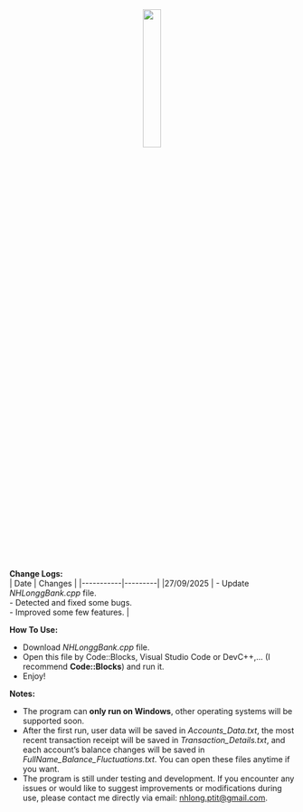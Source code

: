<div align="center">
  <img src="https://drive.google.com/uc?export=view&id=1R34c1pBP4ODUE71WQk-N6kQ3CtX9OLrm" width="25%">
</div>

**Change Logs:** <br>
| Date      | Changes |
|-----------|---------|
|27/09/2025 | - Update _NHLonggBank.cpp_ file.<br> - Detected and fixed some bugs. <br> - Improved some few features. | 

**How To Use:**
- Download _NHLonggBank.cpp_ file. <br>
- Open this file by Code::Blocks, Visual Studio Code or DevC++,... (I recommend **Code::Blocks**) and run it.<br>
- Enjoy!

**Notes:**
- The program can **only run on Windows**, other operating systems will be supported soon. <br>
- After the first run, user data will be saved in _Accounts_Data.txt_, the most recent transaction receipt will be saved in _Transaction_Details.txt_, and each account’s balance changes will be saved in _FullName_Balance_Fluctuations.txt_. You can open these files anytime if you want. <br>
- The program is still under testing and development. If you encounter any issues or would like to suggest improvements or modifications during use, please contact me directly via email: nhlong.ptit@gmail.com.
